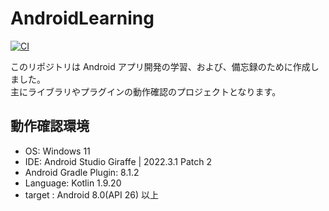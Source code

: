# AndroidLearning

[![CI](https://github.com/ttanaka330/AndroidLearning/actions/workflows/ci.yml/badge.svg)](https://github.com/ttanaka330/AndroidLearning/actions/workflows/ci.yml)

このリポジトリは Android アプリ開発の学習、および、備忘録のために作成しました。  
主にライブラリやプラグインの動作確認のプロジェクトとなります。

## 動作確認環境
* OS: Windows 11
* IDE: Android Studio Giraffe | 2022.3.1 Patch 2
* Android Gradle Plugin: 8.1.2
* Language: Kotlin 1.9.20
* target : Android 8.0(API 26) 以上
